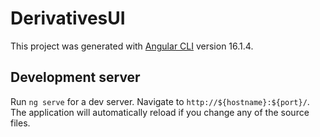 # DerivativesUI

This project was generated with [Angular CLI](https://github.com/angular/angular-cli) version 16.1.4.

## Development server

Run `ng serve` for a dev server. Navigate to `http://${hostname}:${port}/`. The application will automatically reload if you change any of the source files.
